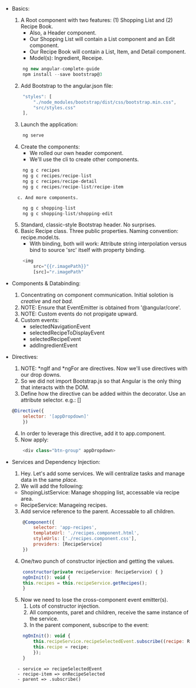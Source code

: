 - Basics:
    1. A Root component with two features: (1) Shopping List and (2) Recipe Book.
        - Also, a Header component.
        - Our Shopping List will contain a List component and an Edit component.
        - Our Recipe Book will contain a List, Item, and Detail component.
        - Model(s): Ingredient, Receipe.
    ```javascript
        ng new angular-complete-guide
        npm install --save bootstrap@3
    ```
    2. Add Bootstrap to the angular.json file:
    ```javascript
        "styles": [
            "./node_modules/bootstrap/dist/css/bootstrap.min.css",
            "src/styles.css"
        ],
    ```
    3. Launch the application:
    ```javascript
        ng serve
    ```
    4. Create the components:
        - We rolled our own header component.
        - We'll use the cli to create other components.
    ```javascript
        ng g c recipes
        ng g c recipes/recipe-list
        ng g c recipes/recipe-detail
        ng g c recipes/recipe-list/recipe-item
    ```
        c. And more components.
    ```javascript
        ng g c shopping-list
        ng g c shopping-list/shopping-edit
    ```
    5. Standard, classic-style Bootstrap header. No surprises.
    6. Basic Recipe class. Three public properties. Naming convention: recipe.model.ts.
        - With binding, both will work: Attribute string interpolation versus bind to source 'src' itself with property binding.
    ```javascript
        <img 
            src="{{r.imagePath}}"
            [src]="r.imagePath"
    ```

- Components & Databinding:
    1. Concentrating on component communication. Initial solotion is *creative* and *not bad.*
    2. NOTE: Ensure that EventEmitter is obtained from '@angular/core'.
    3. NOTE: Custom events do not propigate upward.
    4. Custom events:
        - selectedNavigationEvent
        - selectedRecipeToDisplayEvent
        - selectedRecipeEvent
        - addIngredientEvent

- Directives:
    1. NOTE: *ngIf and *ngFor are directives. Now we'll use directives with our drop downs.
    2. So we did not import Bootstrap.js so that Angular is the only thing that interacts with the DOM.
    3. Define how the directive can be added within the decorator. Use an attribute selector. e.g.: []
    ```javascript
    @Directive({
        selector: '[appDropdown]'
        })
    ```
    4. In order to leverage this directive, add it to app.component.
    5. Now apply:
    ```javascript
        <div class="btn-group" appDropdown>
    ```

- Services and Dependency Injection:
    1. Hey. Let's add some services. We will centralize tasks and manage data in the same *place.*
    2. We will add the following:
    - ShopingListService: Manage shopping list, accessable via recipe area.
    - RecipeService: Manageing recipes.
    3. Add service reference to the parent. Accessable to all children.
    ```javascript
        @Component({
            selector: 'app-recipes',
            templateUrl: './recipes.component.html',
            styleUrls: ['./recipes.component.css'],
            providers: [RecipeService]
        })
    ```
    4. One/two punch of constructor injection and getting the values.
    ```javascript
        constructor(private recipeService: RecipeService) { }
        ngOnInit(): void { 
        this.recipes = this.recipeService.getRecipes();
        }
    ```
    5. Now we need to lose the cross-component event emitter(s).
        1. Lots of constructor injection. 
        2. All components, paret and children, receive the same instance of the service.
        3. In the parent component, subscripe to the event:
    ```javascript
        ngOnInit(): void { 
            this.recipeService.recipeSelectedEvent.subscribe((recipe: Recipe) => {
            this.recipe = recipe;
            });
        }
    ```
        - service => recipeSelectedEvent
        - recipe-item => onRecipeSelected
        - parent => .subscribe()